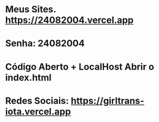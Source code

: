 # Meus Sites. https://24082004.vercel.app
# Senha: 24082004
# Código Aberto + LocalHost Abrir o index.html
# Redes Sociais: https://girltrans-iota.vercel.app
